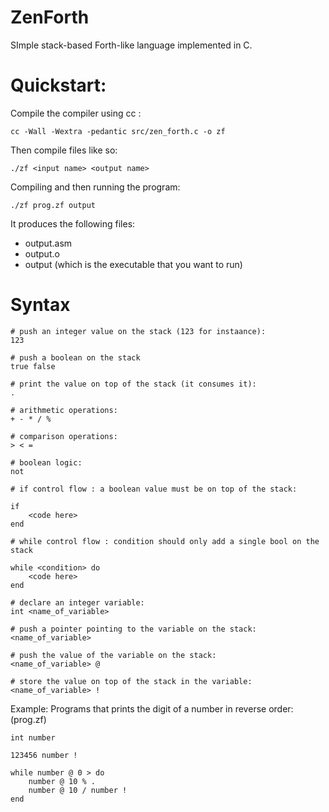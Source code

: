 # ZenForth

SImple stack-based Forth-like language implemented in C.

# Quickstart:
Compile the compiler using cc :
```console
cc -Wall -Wextra -pedantic src/zen_forth.c -o zf
```
Then compile files like so:
```console
./zf <input name> <output name>
```

Compiling and then running the program:
```console
./zf prog.zf output
```

It produces the following files:
- output.asm
- output.o
- output (which is the executable that you want to run)


# Syntax

```
# push an integer value on the stack (123 for instaance):
123

# push a boolean on the stack
true false

# print the value on top of the stack (it consumes it):
.

# arithmetic operations:
+ - * / %

# comparison operations:
> < =

# boolean logic:
not

# if control flow : a boolean value must be on top of the stack:

if
    <code here>
end

# while control flow : condition should only add a single bool on the stack 

while <condition> do
    <code here>
end

# declare an integer variable:
int <name_of_variable>

# push a pointer pointing to the variable on the stack:
<name_of_variable>

# push the value of the variable on the stack:
<name_of_variable> @

# store the value on top of the stack in the variable:
<name_of_variable> !
```


Example: Programs that prints the digit of a number in reverse order:
(prog.zf)
```
int number

123456 number !

while number @ 0 > do
    number @ 10 % .
    number @ 10 / number !
end
```